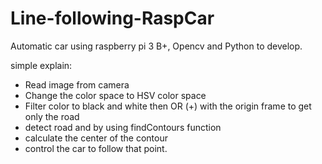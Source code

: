 # Line-following-RaspCar

Automatic car using raspberry pi 3 B+, Opencv and Python to develop.

simple explain:
- Read image from camera
- Change the color space to HSV color space
- Filter color to black and white then OR (+) with the origin frame to get only the road
- detect road and by using findContours function
- calculate the center of the contour
- control the car to follow that point.

